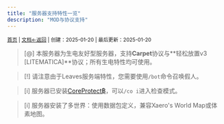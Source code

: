 ```yaml
---
title: "服务器支持特性一览"
description: "MOD与协议支持"
---
```

<small id="old_menu"><a href="/Streack/">首页</a> | <a href="/Streack/doc/">文档</a></small><small><a href="../">←返回</a> |
 创建：2025-01-20 | 最后更新：2025-01-20</small><br>


> [@] 本服务器为生电友好型服务器，支持**Carpet**协议与**轻松放置v3 [LITEMATICA]**协议；所有生电特性均可使用。

> [!] 请注意由于Leaves服务端特性，您需要使用`/bot`命令召唤假人。

> [i] 服务器已安装[CoreProtect฿](https://modrinth.com/plugin/coreprotect)，可以`/co i`进入检查模式。

> [i] 服务器安装了多世界：使用数据包定义，兼容Xaero's World Map或体素地图。


<script src="https://rs.kdxiaoyi.top/res/scripts/js/sober.min.js"></script><script src="https://kdxiaoyi.top/Streack/page/pmd-reRender.min.js"></script>